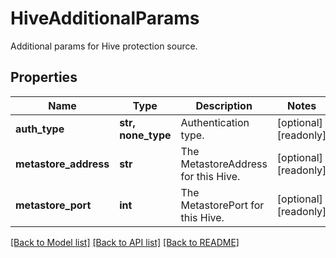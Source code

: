 # HiveAdditionalParams

Additional params for Hive protection source.

## Properties
Name | Type | Description | Notes
------------ | ------------- | ------------- | -------------
**auth_type** | **str, none_type** | Authentication type. | [optional] [readonly] 
**metastore_address** | **str** | The MetastoreAddress for this Hive. | [optional] [readonly] 
**metastore_port** | **int** | The MetastorePort for this Hive. | [optional] [readonly] 

[[Back to Model list]](../README.md#documentation-for-models) [[Back to API list]](../README.md#documentation-for-api-endpoints) [[Back to README]](../README.md)


